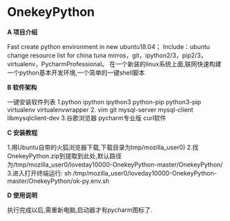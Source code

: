# OnekeyPython

 **A 项目介绍** 

Fast create python environment in new ubuntu18.04；
Include：ubuntu change resource list for china tuna mirros，git，ipython2/3，pip2/3，virtualenv，PycharmProfessional。
在一个新装的linux系统上面,联网快速构建一个python基本开发环境,一个简单的一键shell脚本

 **B 软件架构** 

一键安装软件列表
1.python  ipython  ipython3  python-pip  python3-pip virtualenv virtualenvwrapper
2. vim  git  mysql-server  mysql-client  libmysqlclient-dev
3.谷歌浏览器  pycharm专业版  curl软件

 **C 安装教程** 

1.用Ubuntu自带的火狐浏览器下载,下载目录为tmp/mozilla_user0)
2.找OnekeyPython.zip到提取到此处,默认路径为/tmp/mozilla_user0/loveday10000-OnekeyPython-master/OnekeyPython/
3.进入打开终端运行: sh /tmp/mozilla_user0/loveday10000-OnekeyPython-master/OnekeyPython/ok-py.env.sh

 **D 使用说明** 

执行完成以后,需重新电脑,启动器才有pycharm图标了. 
